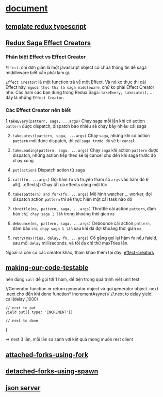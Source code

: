 # [document](https://redux.js.org/usage/usage-with-typescript)

## [template redux typescript](https://github.com/reduxjs/cra-template-redux-typescript)

## [Redux Saga Effect Creators](https://redux-saga.js.org/docs/api/#effect-creators)

### Phân biệt Effect vs Effect Creator 
`Effect`: chỉ đơn giản là một javascript object có chứa thông tin để saga middleware biết cần phải làm gì. 

`Effect Creator`: là một function trả về một Effect. Và nó ko thực thi cái Effect này, `người thực thi là saga middleware`, chứ ko phải Effect Creator nhé. 
Các hàm các bạn dùng trong Redux Saga: `takeEvery, takeLatest,` ... đây là những `Effect Creator`. 

### Các Effect Creator nên biết 
1.`takeEvery(pattern, saga, ...args)` Chạy saga mỗi lần khi có action `pattern` được dispatch, dispatch bao nhiêu sẽ chạy bấy nhiêu cái saga 

2. `takeLatest(pattern, saga, ...args)` Chạy `saga`, nhưng khi có action `pattern` mới được dispatch, thì cái `saga trước đó` sẽ bị `cancel`

3. `takeLeading(pattern, saga, ...args)` Chạy `saga` khi action `pattern` được dispatch, những action tiếp theo sẽ bị cancel cho đến khi saga trước đó chạy xong. 

4. `put(action)` Dispatch action từ saga 

5. `call(fn, ...args)` Gọi hàm `fn` và truyền tham số `args` vào hàm đó 6 all([...effects]) Chạy tất cả effects cùng một lúc 

7. `take(pattern) and fork(fn, ...args)` Mô hình watcher ... worker, đợi dispatch action `pattern` thì sẽ thực hiện một cái task nào đó 

8. `throttle(ms, pattern, saga, ...args)` Throttle cái action `pattern`, đảm bảo `chỉ chạy saga 1 lần` trong khoảng thời gian `ms` 

9. `debounce(ms, pattern, saga, ...args)` Debounce cái action `pattern`, đảm bảo `chỉ chạy saga 1 lần` sau khi đã đợi khoảng thời gian `ms` 

10. `retry(maxTries, delay, fn, ...args)` Cố gắng gọi lại hàm `fn` nếu faield, sau mỗi `delay` milliseconds, và tối đa chỉ thử maxTries lần. 


Ngoài ra còn có các creator khác, tham khảo thêm tại đây: [effect-creators](https://redux-saga.js.org/docs/api#effect-creators)

## [making-our-code-testable](https://redux-saga.js.org/docs/introduction/BeginnerTutorial/#making-our-code-testable)
nên dùng `call` để gọi tới 1 hàm, để tiện trong quá trình viết unit test

//Generator function => return generator object và gọi generator object .next .next cho đến khi done
function* incrementAsync(){
    //.next to delay
    yield call(delay ,1000)

    //.next to put
    yield put({ type: 'INCREMENT'})

    //.next to done
}

=> next 3 lần, mỗi lần so sánh với kết quả mong muốn
rest client
## [attached-forks-using-fork](https://redux-saga.js.org/docs/advanced/ForkModel#attached-forks-using-fork)

## [detached-forks-using-spawn](https://redux-saga.js.org/docs/advanced/ForkModel#detached-forks-using-spawn)

## [json server](https://github.com/typicode/json-server)